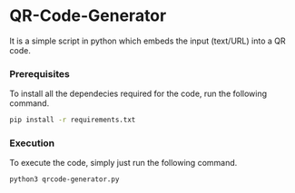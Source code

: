 # QR-Code-Generator
It is a simple script in python which embeds the input (text/URL) into a QR code.


### Prerequisites

To install all the dependecies required for the code, run the following command.
  ```sh
  pip install -r requirements.txt
  ```

### Execution

To execute the code, simply just run the following command.
  ```sh
  python3 qrcode-generator.py
  ```
